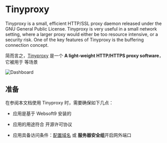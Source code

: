 # Tinyproxy

Tinyproxy is a small, efficient HTTP/SSL proxy daemon released under the GNU General Public License. Tinyproxy is very useful in a small network setting, where a larger proxy would either be too resource intensive, or a security risk. One of the key features of Tinyproxy is the buffering connection concept. 

简而言之，[Tinyproxy](https://github.com/tinyproxy/tinyproxy) 是一个 **A light-weight HTTP/HTTPS proxy software**，它被用于   等场景


![Dashboard](https://libs.websoft9.com/Websoft9/DocsPicture/zh/tinyproxy/tinyproxy-gui-websoft9.png)


## 准备

在参阅本文档使用 Tinyproxy 时，需要确保如下几点：

- 应用是基于 Websoft9 安装的

- 应用的用途符合 [](https://some_license_url) 开源许可协议

- 应用具备访问条件：[配置域名](./guide/appsetdomain) 或 **服务器安全组**开启网外端口
